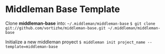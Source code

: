 Middleman Base Template
=======================

Clone **middleman-base** into: `~/.middleman/middleman-base`
```$ git clone git://github.com/vortizhe/middleman-base.git ~/.middleman/middleman-base```

Initialize a new middleman proyect
```$ middleman init project_name --template=middleman-base```
